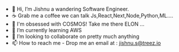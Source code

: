 - 👋 Hi, I’m Jishnu a wandering Software Engineer.
- ☕️ Grab me a coffee we can talk Js,React,Next,Node,Python,ML....
- 🌌 I'm obsessed with COSMOS! Take me there ELON ... 
- 🌱 I’m currently learning AWS
- 💞️ I’m looking to collaborate on pretty much anything
- 📫 How to reach me - Drop me an email at : jishnu.s@treez.io

<!---
jishnu-s-treez/jishnu-s-treez is a ✨ special ✨ repository because its `README.md` (this file) appears on your GitHub profile.
You can click the Preview link to take a look at your changes.
--->
